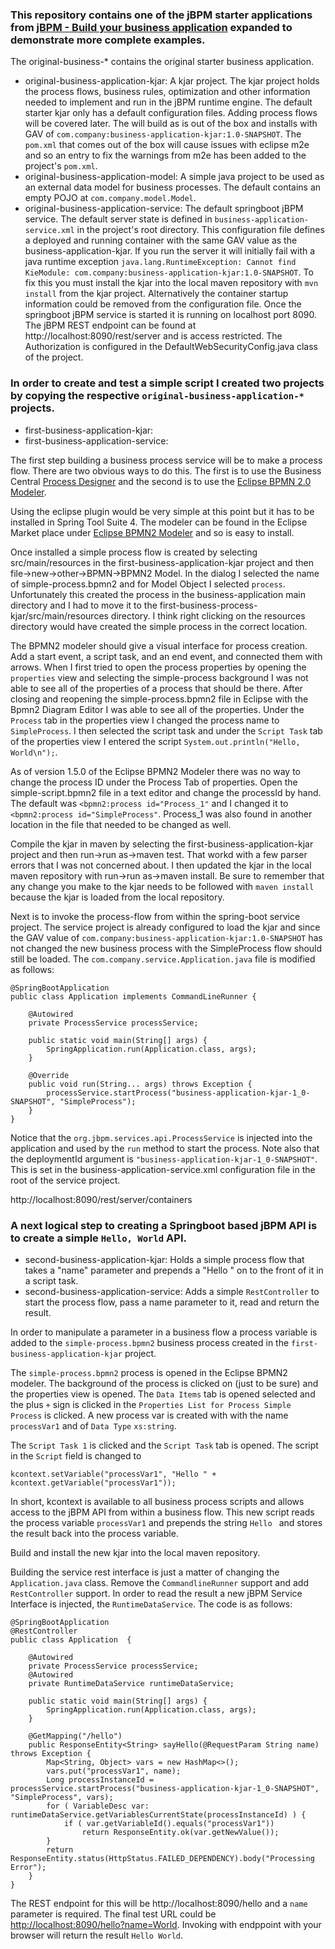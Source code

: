 ### This repository contains one of the jBPM starter applications from [jBPM - Build your business application](https://start.jbpm.org/) expanded to demonstrate more complete examples.

The original-business-* contains the original starter business application. 
  * original-business-application-kjar: A kjar project. The kjar project holds the process flows, business rules, optimization and other information needed to implement and run in the jBPM runtime engine. The default starter kjar only has a default configuration files. Adding process flows will be covered later. The will build as is out of the box and installs with GAV of `com.company:business-application-kjar:1.0-SNAPSHOT`. The `pom.xml` that comes out of the box will cause issues with eclipse m2e and so an entry to fix the warnings from m2e has been added to the project's `pom.xml`.
  * original-business-application-model: A simple java project to be used as an external data model for business processes. The default contains an empty POJO at `com.company.model.Model`.
  * original-business-application-service: The default springboot jBPM service. The default server state is defined in `business-application-service.xml` in the project's root directory. This configuration file defines a deployed and running container with the same GAV value as the business-application-kjar. If you run the server it will initially fail with a java runtime exception `java.lang.RuntimeException: Cannot find KieModule: com.company:business-application-kjar:1.0-SNAPSHOT`. To fix this you must install the kjar into the local maven repository with `mvn install` from the kjar project. Alternatively the container startup information could be removed from the configuration file. Once the springboot jBPM service is started it is running on localhost port 8090. The jBPM REST endpoint can be found at http://localhost:8090/rest/server and is access restricted. The Authorization is configured in the DefaultWebSecurityConfig.java class of the project. 

### In order to create and test a simple script I created two projects by copying the respective `original-business-application-*` projects. 

  * first-business-application-kjar: 
  * first-business-application-service:  
 
The first step building a business process service will be to make a process flow. There are two obvious ways to do this. The first is to use the Business Central [Process Designer](https://docs.jboss.org/jbpm/release/7.22.0.Final/jbpm-docs/html_single/#_process_designer) and the second is to use the [Eclipse BPMN 2.0 Modeler](https://docs.jboss.org/jbpm/release/7.22.0.Final/jbpm-docs/html_single/#jBPMEclipseModeler).

Using the eclipse plugin would be very simple at this point but it has to be installed in Spring Tool Suite 4. The modeler can be found in the Eclipse Market place under [Eclipse BPMN2 Modeler](http://marketplace.eclipse.org/content/eclipse-bpmn2-modeler?mpc=true&mpc_state=) and so is easy to install.

Once installed a simple process flow is created by selecting src/main/resources in the first-business-application-kjar project and then file->new->other->BPMN->BPMN2 Model. In the dialog I selected the name of simple-process.bpmn2 and for Model Object I selected `process`. Unfortunately this created the process in the business-application main directory and I had to move it to the first-business-process-kjar/src/main/resources directory. I think right clicking on the resources directory would have created the simple process in the correct location.

The BPMN2 modeler should give a visual interface for process creation. Add a start event, a script task, and an end event, and connected them with arrows. When I first tried to open the process properties by opening the `properties` view and selecting the simple-process background I was not able to see all of the properties of a process that should be there. After closing and reopening the simple-process.bpmn2 file in Eclipse with the Bpmn2 Diagram Editor I was able to see all of the properties. Under the `Process` tab in the properties view I changed the process name to `SimpleProcess`. I then selected the script task and under the `Script Task` tab of the properties view I entered the script `System.out.println("Hello, World\n");`.

As of version 1.5.0 of the Eclipse BPMN2 Modeler there was no way to change the process ID under the Process Tab of properties. Open the simple-script.bpmn2 file in a text editor and change the processId by hand. The default was `<bpmn2:process id="Process_1"` and I changed it to `<bpmn2:process id="SimpleProcess"`. Process_1 was also found in another location in the file that needed to be changed as well.  

Compile the kjar in maven by selecting the first-business-application-kjar project and then run->run as->maven test. That workd with a few parser errors that I was not concerned about. I then updated the kjar in the local maven repository with run->run as->maven install. Be sure to remember that any change you make to the kjar needs to be followed with `maven install` because the kjar is loaded from the local repository.

Next is to invoke the process-flow from within the spring-boot service project. The service project is already configured to load the kjar and since the GAV value of `com.company:business-application-kjar:1.0-SNAPSHOT` has not changed the new business process with the SimpleProcess flow should still be loaded. The `com.company.service.Application.java` file is modified as follows:

	@SpringBootApplication
	public class Application implements CommandLineRunner {
		
	    @Autowired
	    private ProcessService processService;
	
	    public static void main(String[] args) {
	        SpringApplication.run(Application.class, args);
	    }
	 
	    @Override
	    public void run(String... args) throws Exception {
	    	processService.startProcess("business-application-kjar-1_0-SNAPSHOT", "SimpleProcess");
	    }
	}

Notice that the `org.jbpm.services.api.ProcessService` is injected into the application and used by the `run` method to start the process. Note also that the deploymentId argument is `"business-application-kjar-1_0-SNAPSHOT"`. This is set in the business-application-service.xml configuration file in the root of the service project.    

http://localhost:8090/rest/server/containers


### A next logical step to creating a Springboot based jBPM API is to create a simple `Hello, World` API. 

  * second-business-application-kjar: Holds a simple process flow that takes a "name" parameter and prepends a "Hello " on to the front of it in a script task.  
  * second-business-application-service: Adds a simple `RestController` to start the process flow, pass a name parameter to it, read and return the result.  
 
In order to manipulate a parameter in a business flow a process variable is added to the `simple-process.bpmn2` business process created in the `first-business-application-kjar` project.

The `simple-process.bpmn2` process is opened in the Eclipse BPMN2 modeler. The background of the process is clicked on (just to be sure) and the properties view is opened. The `Data Items` tab is opened selected and the plus `+` sign is clicked in the `Properties List for Process Simple Process` is clicked. A new process var is created with with the name `processVar1` and of `Data Type` `xs:string`. 

The `Script Task 1` is clicked and the `Script Task` tab is opened. The script in the `Script` field is changed to 

    kcontext.setVariable("processVar1", "Hello " + kcontext.getVariable("processVar1"));
    
In short, kcontext is available to all business process scripts and allows access to the jBPM API from within a business flow. This new script reads the process variable `processVar1` and prepends the string `Hello ` and stores the result back into the process variable.

Build and install the new kjar into the local maven repository.

Building the service rest interface is just a matter of changing the `Application.java` class. Remove the `CommandlineRunner` support and add `RestController` support. In order to read the result a new jBPM Service Interface is injected, the `RuntimeDataService`. The code is as follows:

	@SpringBootApplication
	@RestController
	public class Application  {
		
	    @Autowired
	    private ProcessService processService;
	    @Autowired
	    private RuntimeDataService runtimeDataService;
	
	    public static void main(String[] args) {
	        SpringApplication.run(Application.class, args);
	    }
	 
	    @GetMapping("/hello")
	    public ResponseEntity<String> sayHello(@RequestParam String name) throws Exception {
	    	Map<String, Object> vars = new HashMap<>();
	    	vars.put("processVar1", name);
	    	Long processInstanceId = processService.startProcess("business-application-kjar-1_0-SNAPSHOT", "SimpleProcess", vars);
	    	for ( VariableDesc var: runtimeDataService.getVariablesCurrentState(processInstanceId) ) {
	    		if ( var.getVariableId().equals("processVar1"))
	    	    	return ResponseEntity.ok(var.getNewValue());
	    	}
	    	return ResponseEntity.status(HttpStatus.FAILED_DEPENDENCY).body("Processing Error");
	    }
	}
	
The REST endpoint for this will be http://localhost:8090/hello and a `name` parameter is required. The final test URL could be [http://localhost:8090/hello?name=World](http://localhost:8090/hello?name=World). Invoking with endppoint with your browser will return the result `Hello World`.
 
 